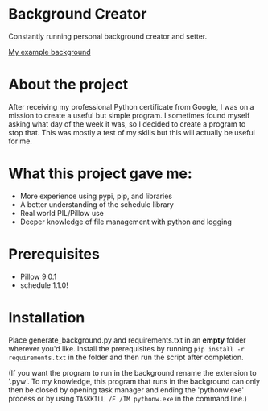 # Background Creator
Constantly running personal background creator and setter.

[My example background](https://user-images.githubusercontent.com/47730337/155809386-a9afae7b-76c8-4f01-8038-f09562349eda.png)


# About the project
After receiving my professional Python certificate from Google, I was on a mission to create a useful but simple program. I sometimes found myself asking what day of the week it was, so I decided to create a program to stop that. This was mostly a test of my skills but this will actually be useful for me.

# What this project gave me: 
  - More experience using pypi, pip, and libraries
  - A better understanding of the schedule library
  - Real world PIL/Pillow use
  - Deeper knowledge of file management with python and logging

# Prerequisites
- Pillow 9.0.1
- schedule 1.1.0!

# Installation
Place generate_background.py and requirements.txt in an **empty** folder wherever you'd like.
Install the prerequisites by running `pip install -r requirements.txt` in the folder and then run the script after completion.

(If you want the program to run in the background rename the extension to '.pyw'. To my knowledge, this program that runs in the background can only then be closed by opening task manager and ending the 'pythonw.exe' process or by using `TASKKILL /F /IM pythonw.exe` in the command line.)
